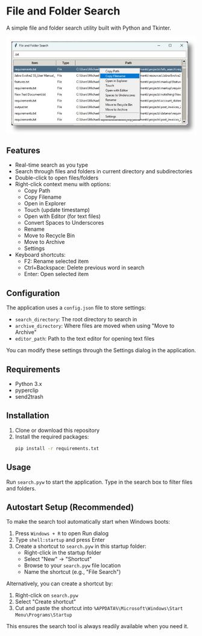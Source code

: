 # File and Folder Search

A simple file and folder search utility built with Python and Tkinter.

![Screenshot of File and Folder Search](screenshot.jpg)

## Features

- Real-time search as you type
- Search through files and folders in current directory and subdirectories
- Double-click to open files/folders
- Right-click context menu with options:
  - Copy Path
  - Copy Filename
  - Open in Explorer
  - Touch (update timestamp)
  - Open with Editor (for text files)
  - Convert Spaces to Underscores
  - Rename
  - Move to Recycle Bin
  - Move to Archive
  - Settings
- Keyboard shortcuts:
  - F2: Rename selected item
  - Ctrl+Backspace: Delete previous word in search
  - Enter: Open selected item

## Configuration

The application uses a `config.json` file to store settings:
- `search_directory`: The root directory to search in
- `archive_directory`: Where files are moved when using "Move to Archive"
- `editor_path`: Path to the text editor for opening text files

You can modify these settings through the Settings dialog in the application.

## Requirements

- Python 3.x
- pyperclip
- send2trash

## Installation

1. Clone or download this repository
2. Install the required packages:
   ```bash
   pip install -r requirements.txt
   ```

## Usage

Run `search.pyw` to start the application. Type in the search box to filter files and folders.

## Autostart Setup (Recommended)

To make the search tool automatically start when Windows boots:

1. Press `Windows + R` to open Run dialog
2. Type `shell:startup` and press Enter
3. Create a shortcut to `search.pyw` in this startup folder:
   - Right-click in the startup folder
   - Select "New" → "Shortcut"
   - Browse to your `search.pyw` file location
   - Name the shortcut (e.g., "File Search")

Alternatively, you can create a shortcut by:
1. Right-click on `search.pyw`
2. Select "Create shortcut"
3. Cut and paste the shortcut into `%APPDATA%\Microsoft\Windows\Start Menu\Programs\Startup`

This ensures the search tool is always readily available when you need it.

